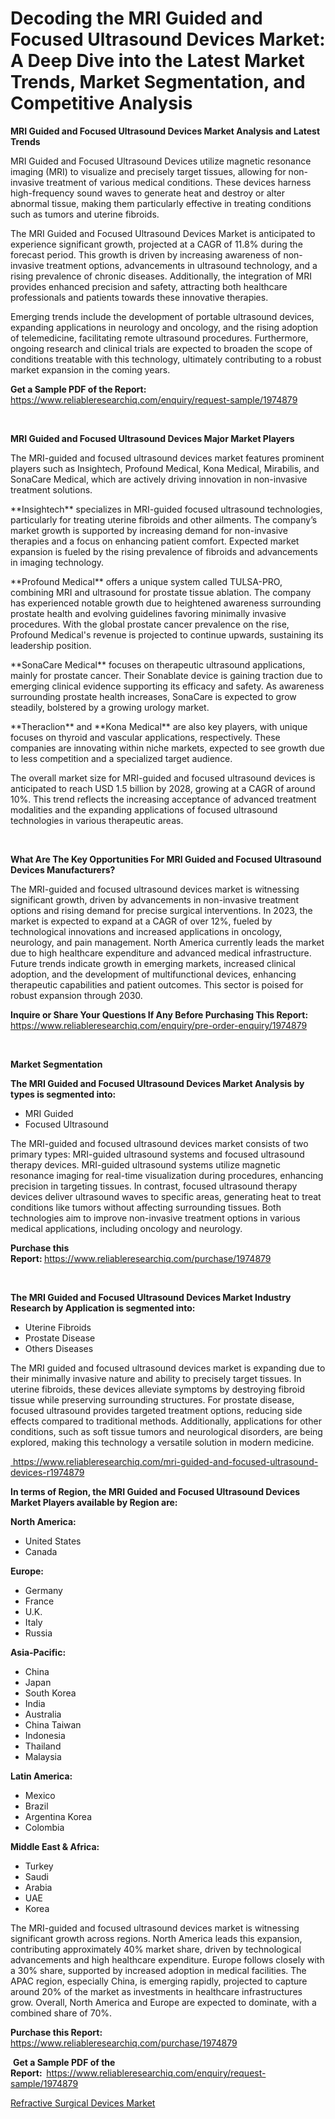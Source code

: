 <p><h1>Decoding the MRI Guided and Focused Ultrasound Devices Market: A Deep Dive into the Latest Market Trends, Market Segmentation, and Competitive Analysis</h1></p><p><strong>MRI Guided and Focused Ultrasound Devices Market Analysis and Latest Trends</strong></p>
<p><p>MRI Guided and Focused Ultrasound Devices utilize magnetic resonance imaging (MRI) to visualize and precisely target tissues, allowing for non-invasive treatment of various medical conditions. These devices harness high-frequency sound waves to generate heat and destroy or alter abnormal tissue, making them particularly effective in treating conditions such as tumors and uterine fibroids.</p><p>The MRI Guided and Focused Ultrasound Devices Market is anticipated to experience significant growth, projected at a CAGR of 11.8% during the forecast period. This growth is driven by increasing awareness of non-invasive treatment options, advancements in ultrasound technology, and a rising prevalence of chronic diseases. Additionally, the integration of MRI provides enhanced precision and safety, attracting both healthcare professionals and patients towards these innovative therapies.</p><p>Emerging trends include the development of portable ultrasound devices, expanding applications in neurology and oncology, and the rising adoption of telemedicine, facilitating remote ultrasound procedures. Furthermore, ongoing research and clinical trials are expected to broaden the scope of conditions treatable with this technology, ultimately contributing to a robust market expansion in the coming years.</p></p>
<p><strong>Get a Sample PDF of the Report:&nbsp;</strong> <a href="https://www.reliableresearchiq.com/enquiry/request-sample/1974879?utm_campaign=3279&utm_medium=2&utm_source=Github&utm_content=ia&utm_term=05032025&utm_id=mri-guided-and-focused-ultrasound-devices">https://www.reliableresearchiq.com/enquiry/request-sample/1974879</a></p>
<p>&nbsp;</p>
<p><strong>MRI Guided and Focused Ultrasound Devices Major Market Players</strong></p>
<p><p>The MRI-guided and focused ultrasound devices market features prominent players such as Insightech, Profound Medical, Kona Medical, Mirabilis, and SonaCare Medical, which are actively driving innovation in non-invasive treatment solutions. </p><p>**Insightech** specializes in MRI-guided focused ultrasound technologies, particularly for treating uterine fibroids and other ailments. The company’s market growth is supported by increasing demand for non-invasive therapies and a focus on enhancing patient comfort. Expected market expansion is fueled by the rising prevalence of fibroids and advancements in imaging technology.</p><p>**Profound Medical** offers a unique system called TULSA-PRO, combining MRI and ultrasound for prostate tissue ablation. The company has experienced notable growth due to heightened awareness surrounding prostate health and evolving guidelines favoring minimally invasive procedures. With the global prostate cancer prevalence on the rise, Profound Medical's revenue is projected to continue upwards, sustaining its leadership position.</p><p>**SonaCare Medical** focuses on therapeutic ultrasound applications, mainly for prostate cancer. Their Sonablate device is gaining traction due to emerging clinical evidence supporting its efficacy and safety. As awareness surrounding prostate health increases, SonaCare is expected to grow steadily, bolstered by a growing urology market.</p><p>**Theraclion** and **Kona Medical** are also key players, with unique focuses on thyroid and vascular applications, respectively. These companies are innovating within niche markets, expected to see growth due to less competition and a specialized target audience.</p><p>The overall market size for MRI-guided and focused ultrasound devices is anticipated to reach USD 1.5 billion by 2028, growing at a CAGR of around 10%. This trend reflects the increasing acceptance of advanced treatment modalities and the expanding applications of focused ultrasound technologies in various therapeutic areas.</p></p>
<p>&nbsp;</p>
<p><strong>What Are The Key Opportunities For MRI Guided and Focused Ultrasound Devices Manufacturers?</strong></p>
<p><p>The MRI-guided and focused ultrasound devices market is witnessing significant growth, driven by advancements in non-invasive treatment options and rising demand for precise surgical interventions. In 2023, the market is expected to expand at a CAGR of over 12%, fueled by technological innovations and increased applications in oncology, neurology, and pain management. North America currently leads the market due to high healthcare expenditure and advanced medical infrastructure. Future trends indicate growth in emerging markets, increased clinical adoption, and the development of multifunctional devices, enhancing therapeutic capabilities and patient outcomes. This sector is poised for robust expansion through 2030.</p></p>
<p><strong>Inquire or Share Your Questions If Any Before Purchasing This Report:</strong> <a href="https://www.reliableresearchiq.com/enquiry/pre-order-enquiry/1974879?utm_campaign=3279&utm_medium=2&utm_source=Github&utm_content=ia&utm_term=05032025&utm_id=mri-guided-and-focused-ultrasound-devices">https://www.reliableresearchiq.com/enquiry/pre-order-enquiry/1974879</a></p>
<p>&nbsp;</p>
<p><strong>Market Segmentation</strong></p>
<p><strong>The MRI Guided and Focused Ultrasound Devices Market Analysis by types is segmented into:</strong></p>
<p><ul><li>MRI Guided</li><li>Focused Ultrasound</li></ul></p>
<p><p>The MRI-guided and focused ultrasound devices market consists of two primary types: MRI-guided ultrasound systems and focused ultrasound therapy devices. MRI-guided ultrasound systems utilize magnetic resonance imaging for real-time visualization during procedures, enhancing precision in targeting tissues. In contrast, focused ultrasound therapy devices deliver ultrasound waves to specific areas, generating heat to treat conditions like tumors without affecting surrounding tissues. Both technologies aim to improve non-invasive treatment options in various medical applications, including oncology and neurology.</p></p>
<p><strong>Purchase this Report:&nbsp;</strong><a href="https://www.reliableresearchiq.com/purchase/1974879?utm_campaign=3279&utm_medium=2&utm_source=Github&utm_content=ia&utm_term=05032025&utm_id=mri-guided-and-focused-ultrasound-devices">https://www.reliableresearchiq.com/purchase/1974879</a></p>
<p>&nbsp;</p>
<p><strong>The MRI Guided and Focused Ultrasound Devices Market Industry Research by Application is segmented into:</strong></p>
<p><ul><li>Uterine Fibroids</li><li>Prostate Disease</li><li>Others Diseases</li></ul></p>
<p><p>The MRI guided and focused ultrasound devices market is expanding due to their minimally invasive nature and ability to precisely target tissues. In uterine fibroids, these devices alleviate symptoms by destroying fibroid tissue while preserving surrounding structures. For prostate disease, focused ultrasound provides targeted treatment options, reducing side effects compared to traditional methods. Additionally, applications for other conditions, such as soft tissue tumors and neurological disorders, are being explored, making this technology a versatile solution in modern medicine.</p></p>
<p><a href="https://www.reliableresearchiq.com/mri-guided-and-focused-ultrasound-devices-r1974879?utm_campaign=3279&utm_medium=2&utm_source=Github&utm_content=ia&utm_term=05032025&utm_id=mri-guided-and-focused-ultrasound-devices">&nbsp;https://www.reliableresearchiq.com/mri-guided-and-focused-ultrasound-devices-r1974879</a></p>
<p><strong>In terms of Region, the MRI Guided and Focused Ultrasound Devices Market Players available by Region are:</strong></p>
<p>
    <p> <strong> North America: </strong>
        <ul>
            <li>United States</li>
            <li>Canada</li>
        </ul>
        </p> 
    <p> <strong> Europe: </strong>
        <ul>
            <li>Germany</li>
            <li>France</li>
            <li>U.K.</li>
            <li>Italy</li>
            <li>Russia</li>
        </ul>
        </p> 
    <p> <strong> Asia-Pacific: </strong>
        <ul>
            <li>China</li>
            <li>Japan</li>
            <li>South Korea</li>
            <li>India</li>
            <li>Australia</li>
            <li>China Taiwan</li>
            <li>Indonesia</li>
            <li>Thailand</li>
            <li>Malaysia</li>
        </ul>
        </p> 
    <p> <strong> Latin America: </strong>
        <ul>
            <li>Mexico</li>
            <li>Brazil</li>
            <li>Argentina Korea</li>
            <li>Colombia</li>
        </ul>
        </p> 
    <p> <strong> Middle East & Africa: </strong>
        <ul>
            <li>Turkey</li>
            <li>Saudi</li>
            <li>Arabia</li>
            <li>UAE</li>
            <li>Korea</li>
        </ul>
    </p>
    </p>
<p><p>The MRI-guided and focused ultrasound devices market is witnessing significant growth across regions. North America leads this expansion, contributing approximately 40% market share, driven by technological advancements and high healthcare expenditure. Europe follows closely with a 30% share, supported by increased adoption in medical facilities. The APAC region, especially China, is emerging rapidly, projected to capture around 20% of the market as investments in healthcare infrastructures grow. Overall, North America and Europe are expected to dominate, with a combined share of 70%.</p></p>
<p><strong>Purchase this Report: </strong><a href="https://www.reliableresearchiq.com/purchase/1974879?utm_campaign=3279&utm_medium=2&utm_source=Github&utm_content=ia&utm_term=05032025&utm_id=mri-guided-and-focused-ultrasound-devices">https://www.reliableresearchiq.com/purchase/1974879</a></p>
<p>&nbsp;<strong>Get a Sample PDF of the Report:&nbsp;&nbsp;</strong><a href="https://www.reliableresearchiq.com/enquiry/request-sample/1974879?utm_campaign=3279&utm_medium=2&utm_source=Github&utm_content=ia&utm_term=05032025&utm_id=mri-guided-and-focused-ultrasound-devices">https://www.reliableresearchiq.com/enquiry/request-sample/1974879</a></p>
<p><strong></strong></p>
<p><p><a href="https://github.com/felishtimoti/Market-Research-Report-List-1/blob/main/refractive-surgical-devices-market.md?utm_campaign=3279&utm_medium=2&utm_source=Github&utm_content=ia&utm_term=05032025&utm_id=mri-guided-and-focused-ultrasound-devices">Refractive Surgical Devices Market</a></p></p>